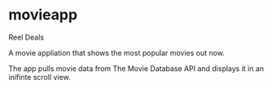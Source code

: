 # movieapp

Reel Deals

A movie appliation that shows the most popular movies out now.

The app pulls movie data from The Movie Database API and displays it in an inifinte scroll view.

